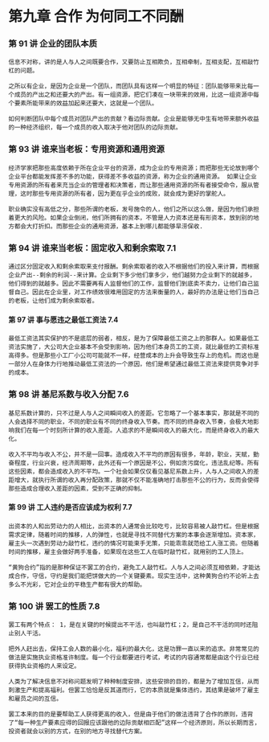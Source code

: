 # 第九章 合作 为何同工不同酬

### 第 91 讲 企业的团队本质

`信息不对称，讲的是人与人之间既要合作，又要防止互相欺负，互相牵制，互相支配，互相敲竹杠的问题。`

`之所以有企业，是因为企业是一个团队，而团队具有这样一个明显的特征：团队能够带来比每一个成员的产出之和还要大的产出。有一组资源，把它们凑在一块带来的效用，比这一组资源中每个要素所能带来的效益加起来还要大，这就是一个团队。`

`如何判断团队中每个成员对团队产出的贡献？看边际贡献。企业是能够无中生有地带来额外收益的一种经济组织，每一个成员的收入取决于他对团队的边际贡献。`

### 第 93 讲 谁来当老板：专用资源和通用资源

`经济学家把那些高度依赖于所在企业平台的资源，成为企业的专用资源；而把那些无论放到哪个企业平台都能发挥差不多的功能，获得差不多收益的资源，称为企业的通用资源。 如果让企业专用资源的所有者来充当企业的管理者和决策者，而让那些通用资源的所有者接受命令，服从管理，这时那些专用资源的所有者，因为更在乎企业的成败，就会成为更好的掌舵人。`

`职业确实没有高低之分，那些所谓的老板，发号施令的人，他们之所以这么做，是因为他们承担着更大的风险。如果企业倒闭，他们所拥有的资本，不管是人力资本还是有形资本，放到别的地方都会大打折扣。而那些企业的通用资源，基本上到哪儿都能够旱涝保收.`

### 第 94 讲 谁来当老板：固定收入和剩余索取 7.1

`通过区分固定收入和剩余索取来支付报酬。剩余索取者的收入不根据他们的投入来计算，而根据企业产出--剩余的利润--来计算。企业剩下多少他们拿多少，他们越努力企业剩下的就越多，他们得到的就越多。因此不需要再有人监督他们的工作，监督他们到底卖不卖力，让他们自己监督自己。因此在企业里，对工作绩效很难用固定的方法来衡量的人，最好的办法是让他们当自己的老板，让他们成为剩余索取者。`

#### 第 97 讲 事与愿违之最低工资法 7.4

`最低工资法其实保护的不是底层的弱者，相反，是为了保障最低工资之上的那群人。如果最低工资法实施了，大公司大企业基本不会受到影响，因为他们本身员工的工资，就比最低的工资标准高得多。但是那些小工厂小公司可能就不一样，经营成本的上升会导致生存上的危机。而这也是一部分人在身体力行地推动最低工资法的一个原因，他们是希望通过最低工资法来提供竞争对手的成本。`

### 第 98 讲 基尼系数与收入分配 7.6

`基尼系数计算的，只不过是人与人之间瞬间收入的差距。它忽略了一个基本事实，那就是不同的人会选择不同的职业，不同的职业有不同的终身收入节奏。而不同的终身收入节奏，会极大地影响我们在每一个时刻所计算的收入差距。人追求的不是瞬间收入的最大化，而是终身收入的最大化。`

`收入不平均与收入不公，并不是一回事。造成收入不平均的原因有很多，年龄，职业，天赋，勤奋程度，行业兴衰，经济周期等，此外还有一个原因是不公，例如贪污腐化，违法乱纪等。所有这些因素，都会造成收入的不平均。一个社会如果仅仅看见基尼系数上升，人与人之间收入的差距增大，就执行所谓的收入再分配政策，那就不仅不能准确地打击那些不公的行为，反而会使得那些造成合理收入差距的因素，受到不正确的抑制。`

#### 第 99 讲 工人违约是否应该成为权利 7.7

`出资本的人和出劳动力的人相比，出资本的人通常会比较吃亏，比较容易被人敲竹杠。但是根据需求定律，随着时间的推移，人的弹性，也就是寻找不同替代方案的本事会逐渐增加。资本家，雇主头一次遇到劳动力敲竹杠，违约的情况可能束手无策，只能乖乖就范给工人涨工资。但随着时间的推移，雇主会做好两手准备，如果现在这些工人在临时敲竹杠，就用别的工人顶上。`

`“黄狗合约”指的是那种保证不罢工的合约，避免工人敲竹杠。人与人之间必须互相依赖，才能达成合作，守信，守约是我们能把饼做大的一个关键要素。现实生活中，这种黄狗合约不论听上去多么不光彩，它对企业的平稳生产都有很大的帮助。`

### 第 100 讲 罢工的性质 7.8

`罢工有两个特点： 1，是在关键的时候提出不干活，也叫敲竹杠；2，是自己不干活的同时还阻止别人干活。`

`把外人赶出去，保持工会人数的最小化，福利的最大化，这是功罪一直以来的追求。非常常见的做法是实施执业资格准许制度。每一个行业都要进行考试，考试的内容通常都是由这个行业已经获得执业资格的人来设定。`

`人类为了解决信息不对称问题发明了种种制度安排，这些安排的目的，都是为了增加互信，从而刺激生产和提高福利。但罢工恰恰是反其道而行，它的本质就是集体违约，其结果是破坏了雇主和雇员之间的互信。`

`罢工本来的目的是要帮助工人获得更高的收入，但是由于他们的做法违背了合作的原则，违背了“每一种生产要素应得的回报应该跟他的边际贡献相匹配”这样一个经济原则，所以长期而言，投资者就会以别的方式，在别的地方寻找替代方案。`
